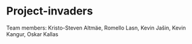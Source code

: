 # Project-invaders

Team members: 
Kristo-Steven Altmäe,
Romello Lasn,
Kevin Jašin,
Kevin Kangur,
Oskar Kallas
